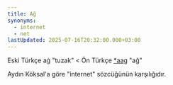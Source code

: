 ```yaml
---
title: Ağ
synonyms:
  - internet
  - net
lastUpdated: 2025-07-16T20:32:00.000+03:00
---
```

Eski Türkçe aġ "tuzak" < Ön Türkçe [\*aag](/pt/aag) "ağ"

Aydın Köksal'a göre "internet" sözcüğünün karşılığıdır. 

